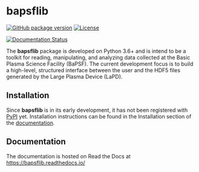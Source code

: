 # bapsflib

[![GitHub package version](https://img.shields.io/badge/version-v0.1.3.dev5-blue.svg)](./bapsflib/__init__.py)
[![License](https://img.shields.io/badge/License-BSD-blue.svg)](./LICENSES/LICENSE.txt)

[![Documentation Status](https://readthedocs.org/projects/bapsflib/badge/?version=0.1.3.dev5)](https://bapsflib.readthedocs.io/en/0.1.3.dev5/?badge=0.1.3.dev5)

The **bapsflib** package is developed on Python 3.6+ and is intend to 
be a toolkit for reading, manipulating, and analyzing data collected at 
the Basic Plasma Science Facility (BaPSF). The current development 
focus is to build a high-level, structured interface between the user 
and the HDF5 files generated by the Large Plasma Device (LaPD).

## Installation

Since **bapsflib** is in its early development, it has not been 
registered with [PyPI](https://pypi.org/) yet.  Installation 
instructions can be found in the Installation section of the 
[documentation](https://bapsflib.readthedocs.io/).

## Documentation

The documentation is hosted on Read the Docs at 
https://bapsflib.readthedocs.io/